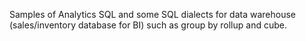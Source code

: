 Samples of Analytics SQL and some SQL dialects for data warehouse (sales/inventory database for BI) such as group by rollup and cube.
